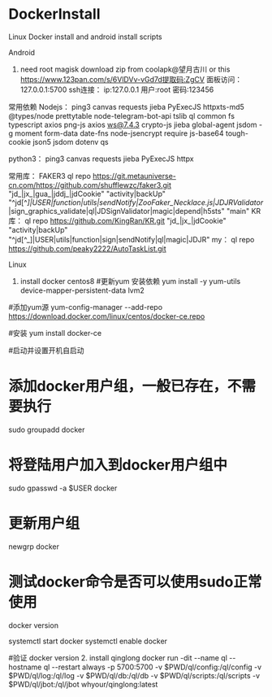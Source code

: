 # DockerInstall
Linux Docker install and android install scripts


Android 
1. need root magisk
download zip from coolapk@望月古川 or this https://www.123pan.com/s/6VlDVv-vGd7d提取码:ZgCV
面板访问：127.0.0.1:5700
ssh连接：
ip:127.0.0.1
用户:root
密码:123456

常用依赖
Nodejs：
ping3
canvas
requests
jieba
PyExecJS
httpxts-md5
@types/node
prettytable
node-telegram-bot-api
tslib
ql
common
fs
typescript
axios
png-js
axios
ws@7.4.3
crypto-js
jieba
global-agent
jsdom -g
moment
form-data
date-fns
node-jsencrypt
require
js-base64
tough-cookie
json5
jsdom
dotenv
qs

python3：
ping3
canvas
requests
jieba
PyExecJS
httpx

常用库：
FAKER3
ql repo https://git.metauniverse-cn.com/https://github.com/shufflewzc/faker3.git "jd_|jx_|gua_|jddj_|jdCookie" "activity|backUp" "^jd[^_]|USER|function|utils|sendNotify|ZooFaker_Necklace.js|JDJRValidator_|sign_graphics_validate|ql|JDSignValidator|magic|depend|h5sts" "main"
KR库：
ql repo https://github.com/KingRan/KR.git "jd_|jx_|jdCookie" "activity|backUp" "^jd[^_]|USER|utils|function|sign|sendNotify|ql|magic|JDJR"
my：
ql repo https://github.com/peaky2222/AutoTaskList.git





Linux
1. install docker centos8
#更新yum 安装依赖
yum install -y yum-utils device-mapper-persistent-data lvm2

#添加yum源
yum-config-manager --add-repo https://download.docker.com/linux/centos/docker-ce.repo

#安装
yum install docker-ce

#启动并设置开机自启动
# 添加docker用户组，一般已存在，不需要执行
sudo groupadd docker     
# 将登陆用户加入到docker用户组中
sudo gpasswd -a $USER docker
# 更新用户组
newgrp docker   
# 测试docker命令是否可以使用sudo正常使用
docker version  



systemctl start docker
systemctl enable docker

#验证
docker version
2. install qinglong
docker run -dit --name ql --hostname ql --restart always -p 5700:5700 -v $PWD/ql/config:/ql/config -v $PWD/ql/log:/ql/log -v $PWD/ql/db:/ql/db -v $PWD/ql/scripts:/ql/scripts -v $PWD/ql/jbot:/ql/jbot whyour/qinglong:latest 
